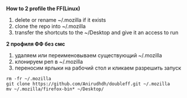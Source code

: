 **How to 2 profile the FF(Linux)**

1. delete or rename ~/.mozilla if it exists
2. clone the repo into ~/.mozilla
3. transfer the shortcuts to the ~/Desktop and give it an access to run


**2 профиля ФФ без смс**

1. удаляем или переименовываем существующий ~/.mozilla
2. клонируем реп в ~/.mozilla
3. переносим ярлыки на рабочий стол и кликаем разрешить запуск

```
rm -fr ~/.mozilla
git clone https://github.com/Anirudhdh/doubleff.git ~/.mozilla
mv ~/.mozilla/firefox-bin* ~/Desktop/
```
